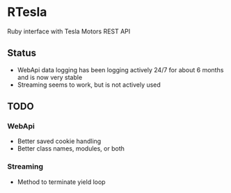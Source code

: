 RTesla
======

Ruby interface with Tesla Motors REST API

Status
------

* WebApi data logging has been logging actively 24/7 for about 6 months and is now very stable
* Streaming seems to work, but is not actively used
	
TODO
----

### WebApi

* Better saved cookie handling
* Better class names, modules, or both

### Streaming

* Method to terminate yield loop
